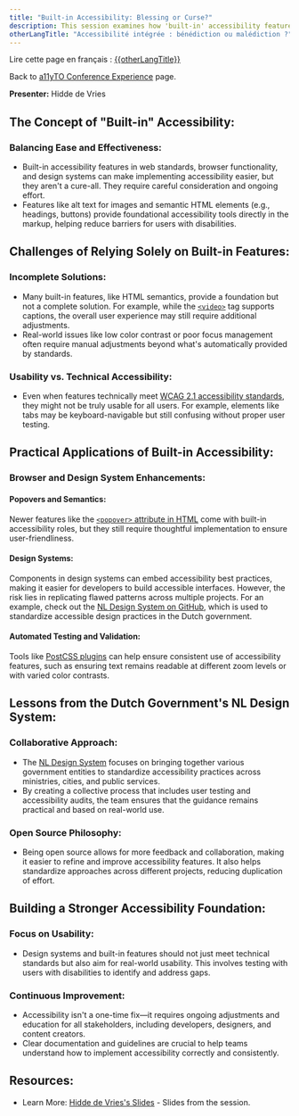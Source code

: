 ```yaml
---
title: "Built-in Accessibility: Blessing or Curse?"
description: This session examines how 'built-in' accessibility features in standards, browser functionality, and design system components can either be a blessing or a curse. It explores how these features can remove barriers at scale.
otherLangTitle: "Accessibilité intégrée : bénédiction ou malédiction ?"
---
```


<p lang="fr">Lire cette page en français : <a hreflang="fr" href="/fr/a11yto/{{otherLangTitle | slugify }}">{{otherLangTitle}}</a></p>

Back to [a11yTO Conference Experience](/a11yto/) page.

**Presenter:** Hidde de Vries

## The Concept of "Built-in" Accessibility:

### Balancing Ease and Effectiveness:

- Built-in accessibility features in web standards, browser functionality, and design systems can make implementing accessibility easier, but they aren't a cure-all. They require careful consideration and ongoing effort.
- Features like alt text for images and semantic HTML elements (e.g., headings, buttons) provide foundational accessibility tools directly in the markup, helping reduce barriers for users with disabilities.

## Challenges of Relying Solely on Built-in Features:

### Incomplete Solutions:

- Many built-in features, like HTML semantics, provide a foundation but not a complete solution. For example, while the [`<video>`](https://developer.mozilla.org/en-US/docs/Web/HTML/Element/video) tag supports captions, the overall user experience may still require additional adjustments.
- Real-world issues like low color contrast or poor focus management often require manual adjustments beyond what's automatically provided by standards.

### Usability vs. Technical Accessibility:

- Even when features technically meet [WCAG 2.1 accessibility standards](https://www.w3.org/TR/WCAG21/), they might not be truly usable for all users. For example, elements like tabs may be keyboard-navigable but still confusing without proper user testing.

## Practical Applications of Built-in Accessibility:

### Browser and Design System Enhancements:

#### Popovers and Semantics:

Newer features like the [`<popover>` attribute in HTML](https://developer.mozilla.org/en-US/docs/Web/HTML/Global_attributes/popover) come with built-in accessibility roles, but they still require thoughtful implementation to ensure user-friendliness.

#### Design Systems:

Components in design systems can embed accessibility best practices, making it easier for developers to build accessible interfaces. However, the risk lies in replicating flawed patterns across multiple projects. For an example, check out the [NL Design System on GitHub](https://github.com/nl-design-system), which is used to standardize accessible design practices in the Dutch government.

#### Automated Testing and Validation:

Tools like [PostCSS plugins](https://github.com/postcss/postcss#plugins) can help ensure consistent use of accessibility features, such as ensuring text remains readable at different zoom levels or with varied color contrasts.

## Lessons from the Dutch Government's NL Design System:

### Collaborative Approach:

- The [NL Design System](https://github.com/nl-design-system) focuses on bringing together various government entities to standardize accessibility practices across ministries, cities, and public services.
- By creating a collective process that includes user testing and accessibility audits, the team ensures that the guidance remains practical and based on real-world use.

### Open Source Philosophy:

- Being open source allows for more feedback and collaboration, making it easier to refine and improve accessibility features. It also helps standardize approaches across different projects, reducing duplication of effort.

## Building a Stronger Accessibility Foundation:

### Focus on Usability:

- Design systems and built-in features should not just meet technical standards but also aim for real-world usability. This involves testing with users with disabilities to identify and address gaps.

### Continuous Improvement:

- Accessibility isn't a one-time fix—it requires ongoing adjustments and education for all stakeholders, including developers, designers, and content creators.
- Clear documentation and guidelines are crucial to help teams understand how to implement accessibility correctly and consistently.

## Resources:

- Learn More: [Hidde de Vries's Slides](https://talks.hiddedevries.nl/sHyKQE/built-in-accessibility-blessing-or-curse) - Slides from the session.
